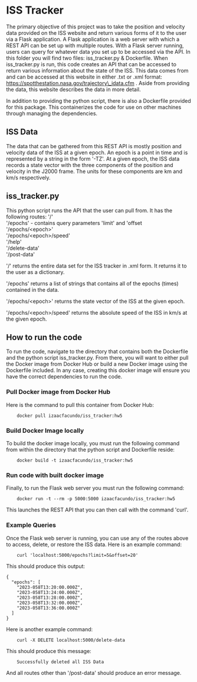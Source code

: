# ISS Tracker

The primary objective of this project was to take the position and velocity data provided on the ISS website and
return various forms of it to the user via a Flask application. A Flask application is a web server with which a
REST API can be set up with multiple routes. With a Flask server running, users can query for whatever data you set
up to be accessed via the API. In this folder you will find two files: iss\_tracker.py & Dockerfile. When
iss\_tracker.py is run, this code creates an API that can be accessed to return various information about the state
of the ISS. This data comes from and can be accessed at this website in either .txt or .xml format:
    https://spotthestation.nasa.gov/trajectory\_idata.cfm .
Aside from providing the data, this website describes the data in more detail.

In addition to providing the python script, there is also a Dockerfile provided for this package. This containerizes
the code for use on other machines through managing the dependencies.

## ISS Data

The data that can be gathered from this REST API is mostly position and velocity data of the ISS at a given epoch.
An epoch is a point in time and is represented by a string in the form '<YEAR>-<DAYOFYEAR>T<TIME>Z'. At a given epoch,
the ISS data records a state vector with the three components of the position and velocity in the J2000 frame. The
units for these components are km and km/s respectively.

## iss\_tracker.py

This python script runs the API that the user can pull from. It has the following routes:
    '/'  
    '/epochs' - contains query parameters 'limit' and 'offset  
    '/epochs/\<epoch>'  
    '/epochs/\<epoch>/speed'  
    '/help'  
    '/delete-data'  
    '/post-data'  

'/' returns the entire data set for the ISS tracker in .xml form. It returns it to the user as a dictionary.

'/epochs' returns a list of strings that contains all of the epochs (times) contained in the data.

'/epochs/\<epoch>' returns the state vector of the ISS at the given epoch.

'/epochs/\<epoch\>/speed' returns the absolute speed of the ISS in km/s at the given epoch.

## How to run the code

To run the code, navigate to the directory that contains both the Dockerfile and the python script iss\_tracker.py.
From there, you will want to either pull the Docker image from Docker Hub or build a new Docker image using the
Dockerfile included. In any case, creating this docker image will ensure you have the correct dependencies to
run the code.

### Pull Docker image from Docker Hub

Here is the command to pull this container from Docker Hub:
```
    docker pull izaacfacundo/iss_tracker:hw5
```
### Build Docker Image locally

To build the docker image locally, you must run the following command from within the directory that the python
script and Dockerfile reside:
```
    docker build -t izaacfacundo/iss_tracker:hw5
```

### Run code with built docker image

Finally, to run the Flask web server you must run the following command:
```
    docker run -t --rm -p 5000:5000 izaacfacundo/iss_tracker:hw5
```
This launches the REST API that you can then call with the command 'curl'.

### Example Queries

Once the Flask web server is running, you can use any of the routes above to access, delete, or restore the ISS
data. Here is an example command:
```
    curl 'localhost:5000/epochs?limit=5&offset=20'
```
This should produce this output:
```
{
  "epochs": [
    "2023-058T13:20:00.000Z",
    "2023-058T13:24:00.000Z",
    "2023-058T13:28:00.000Z",
    "2023-058T13:32:00.000Z",
    "2023-058T13:36:00.000Z"
  ]
}
```

Here is another example command:
```
    curl -X DELETE localhost:5000/delete-data
```
This should produce this message:
```
    Successfully deleted all ISS Data
```
And all routes other than '/post-data' should produce an error message.
